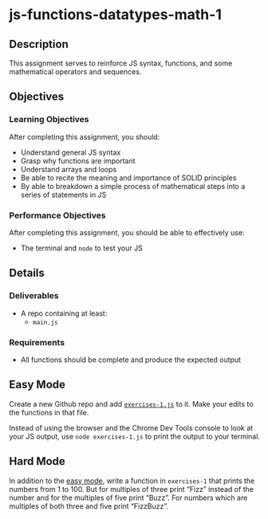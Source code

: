 # js-functions-datatypes-math-1

## Description

This assignment serves to reinforce JS syntax, functions, and some mathematical operators and sequences.

## Objectives

### Learning Objectives

After completing this assignment, you should:

* Understand general JS syntax
* Grasp why functions are important
* Understand arrays and loops
* Be able to recite the meaning and importance of SOLID principles
* By able to breakdown a simple process of mathematical steps into a series of statements in JS

### Performance Objectives

After completing this assignment, you should be able to effectively use:

* The terminal and `node` to test your JS

## Details

### Deliverables

* A repo containing at least:
  * `main.js`

### Requirements

* All functions should be complete and produce the expected output

## Easy Mode

Create a new Github repo and add [`exercises-1.js`](exercises-1.js) to it. Make your edits to the functions in that file.

Instead of using the browser and the Chrome Dev Tools console to look at your JS output, use `node exercises-1.js` to print the output to your terminal.

## Hard Mode

In addition to the [easy mode](#easy-mode), write a function in `exercises-1` that prints the numbers from 1 to 100. But for multiples of three print “Fizz” instead of the number and for the multiples of five print “Buzz”. For numbers which are multiples of both three and five print “FizzBuzz”.
